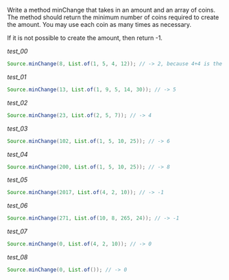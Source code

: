 Write a method minChange that takes in an amount and an array of coins. The method should return the minimum number of coins required to create the amount. You may use each coin as many times as necessary.

If it is not possible to create the amount, then return -1.

_test_00_

```java
Source.minChange(8, List.of(1, 5, 4, 12)); // -> 2, because 4+4 is the minimum coins possible
```

_test_01_

```java
Source.minChange(13, List.of(1, 9, 5, 14, 30)); // -> 5
```

_test_02_

```java
Source.minChange(23, List.of(2, 5, 7)); // -> 4
```

_test_03_

```java
Source.minChange(102, List.of(1, 5, 10, 25)); // -> 6
```

_test_04_

```java
Source.minChange(200, List.of(1, 5, 10, 25)); // -> 8
```

_test_05_

```java
Source.minChange(2017, List.of(4, 2, 10)); // -> -1
```

_test_06_

```java
Source.minChange(271, List.of(10, 8, 265, 24)); // -> -1
```

_test_07_

```java
Source.minChange(0, List.of(4, 2, 10)); // -> 0
```

_test_08_

```java
Source.minChange(0, List.of()); // -> 0
```
